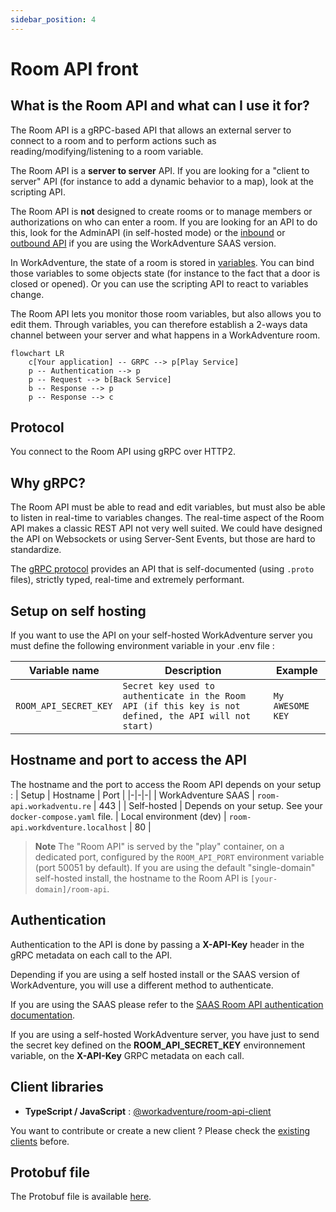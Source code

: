 ```yaml
---
sidebar_position: 4
---
```


# Room API front

## What is the Room API and what can I use it for?

The Room API is a gRPC-based API that allows an external server to connect to a room and to perform actions such as reading/modifying/listening to a room variable.

The Room API is a **server to server** API. If you are looking for a "client to server" API (for instance to add a dynamic behavior to a map), look at the scripting API.

The Room API is **not** designed to create rooms or to manage members or authorizations on who can enter a room. If you are looking for an API to do this, look for the AdminAPI (in self-hosted mode) or the [inbound](/developer/inbound-api) or [outbound API](/developer/outbound-api) if you are using the WorkAdventure SAAS version.

In WorkAdventure, the state of a room is stored in [variables](/developer/map-scripting/references/variables). You can bind those variables to some objects state (for instance to the fact that a door is closed or opened). Or you can use the scripting API to react to variables change.

The Room API lets you monitor those room variables, but also allows you to edit them. Through variables, you can therefore establish a 2-ways data channel between your server and what happens in a WorkAdventure room.

```mermaid
flowchart LR
    c[Your application] -- GRPC --> p[Play Service]
    p -- Authentication --> p
    p -- Request --> b[Back Service]
    b -- Response --> p
    p -- Response --> c

```

## Protocol

You connect to the Room API using gRPC over HTTP2.

## Why gRPC?

The Room API must be able to read and edit variables, but must also be able to listen in real-time to variables changes. The real-time aspect of the Room API makes a classic REST API not very well suited. We could have designed the API on Websockets or using Server-Sent Events, but those are hard to standardize.

The [gRPC protocol](https://grpc.io/) provides an API that is self-documented (using `.proto` files), strictly typed, real-time and extremely performant.

## Setup on self hosting

If you want to use the API on your self-hosted WorkAdventure server you must define the following environment variable in your .env file :

| Variable name | Description | Example |
| ------- | -------- | -------- |
| `ROOM_API_SECRET_KEY` | `Secret key used to authenticate in the Room API (if this key is not defined, the API will not start)` | `My AWESOME KEY` |

## Hostname and port to access the API

The hostname and the port to access the Room API depends on your setup :
| Setup                                      | Hostname | Port |
|-|-|-|
| WorkAdventure SAAS | `room-api.workadventu.re` | 443 |
| Self-hosted | Depends on your setup. See your `docker-compose.yaml` file.
| Local environment (dev) | `room-api.workdventure.localhost` | 80 |

> **Note**
> The "Room API" is served by the "play" container, on a dedicated port, configured by the `ROOM_API_PORT` environment variable (port 50051 by default). If you are using the default "single-domain" self-hosted install, the hostname to the Room API is `[your-domain]/room-api`.

## Authentication
Authentication to the API is done by passing a **X-API-Key** header in the gRPC metadata on each call to the API.

Depending if you are using a self hosted install or the SAAS version of WorkAdventure, you will use a different method to authenticate.

If you are using the SAAS please refer to the [SAAS Room API authentication documentation](/developer/room-api).

If you are using a self-hosted WorkAdventure server, you have just to send the secret key defined on the **ROOM_API_SECRET_KEY** environnement variable, on the **X-API-Key** GRPC metadata on each call.

## Client libraries
  - **TypeScript / JavaScript** : [@workadventure/room-api-client](https://www.npmjs.com/package/@workadventure/room-api-client)

  You want to contribute or create a new client ? Please check the [existing clients](../../libs/room-api-clients/) before.


## Protobuf file

The Protobuf file is available [here](../../messages/protos/room-api.proto).
